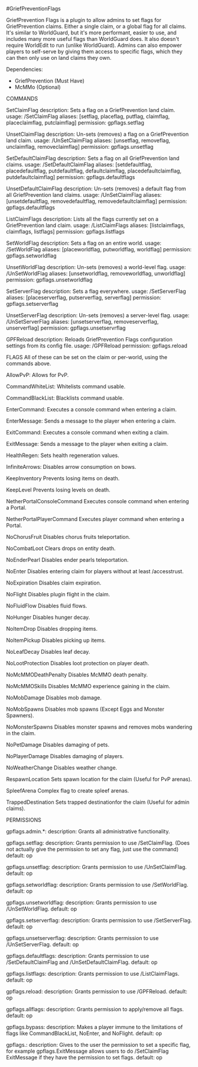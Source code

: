 #GriefPreventionFlags

GriefPrevention Flags is a plugin to allow admins to set flags for GriefPrevention claims. Either a single claim, or a global flag for all claims. It's similar to WorldGuard, but it's more performant, easier to use, and includes many more useful flags than WorldGuard does. It also doesn't require WorldEdit to run (unlike WorldGuard). Admins can also empower players to self-serve by giving them access to specific flags, which they can then only use on land claims they own.

Dependencies:
- GriefPrevention (Must Have)
- McMMo (Optional)


COMMANDS


SetClaimFlag
description: Sets a flag on a GriefPrevention land claim.
usage: /SetClaimFlag <flag> <optional parameters>
aliases: [setflag, placeflag, putflag, claimflag, placeclaimflag, putclaimflag]
permission: gpflags.setflag

UnsetClaimFlag
description: Un-sets (removes) a flag on a GriefPrevention land claim.
usage: /UnSetClaimFlag <flag>
aliases: [unsetflag, removeflag, unclaimflag, removeclaimflag]
permission: gpflags.unsetflag

SetDefaultClaimFlag
description: Sets a flag on all GriefPrevention land claims.
usage: /SetDefaultClaimFlag <flag> <optional parameters>
aliases: [setdefaultflag, placedefaultflag, putdefaultflag, defaultclaimflag, placedefaultclaimflag, putdefaultclaimflag]
permission: gpflags.defaultflags

UnsetDefaultClaimFlag
description: Un-sets (removes) a default flag from all GriefPrevention land claims.
usage: /UnSetClaimFlag <flag>
aliases: [unsetdefaultflag, removedefaultflag, removedefaultclaimflag]
permission: gpflags.defaultflags

ListClaimFlags
description: Lists all the flags currently set on a GriefPrevention land claim.
usage: /ListClaimFlags
aliases: [listclaimflags, claimflags, listflags]
permission: gpflags.listflags

SetWorldFlag
description: Sets a flag on an entire world.
usage: /SetWorldFlag <flag> <optional parameters>
aliases: [placeworldflag, putworldflag, worldflag]
permission: gpflags.setworldflag

UnsetWorldFlag
description: Un-sets (removes) a world-level flag.
usage: /UnSetWorldFlag <flag>
aliases: [unsetworldflag, removeworldflag, unworldflag]
permission: gpflags.unsetworldflag

SetServerFlag
description: Sets a flag everywhere.
usage: /SetServerFlag <flag> <optional parameters>
aliases: [placeserverflag, putserverflag, serverflag]
permission: gpflags.setserverflag

UnsetServerFlag
description: Un-sets (removes) a server-level flag.
usage: /UnSetServerFlag <flag>
aliases: [unsetserverflag, removeserverflag, unserverflag]
permission: gpflags.unsetservrflag

GPFReload
description: Reloads GriefPrevention Flags configuration settings from its config file.
usage: /GPFReload
permission: gpflags.reload


FLAGS
All of these can be set on the claim or per-world, using the commands above.


AllowPvP: 
Allows for PvP.

CommandWhiteList:
Whitelists command usable.

CommandBlackList:
Blacklists command usable.

EnterCommand:
Executes a console command when entering a claim.

EnterMessage:
Sends a message to the player when entering a claim.

ExitCommand:
Executes a console command when exiting a claim.

ExitMessage:
Sends a message to the player when exiting a claim.

HealthRegen:
Sets health regeneration values.

InfiniteArrows:
Disables arrow consumption on bows.

KeepInventory
Prevents losing items on death.

KeepLevel
Prevents losing levels on death.

NetherPortalConsoleCommand
Executes console command when entering a Portal.

NetherPortalPlayerCommand
Executes player command when entering a Portal.

NoChorusFruit
Disables chorus fruits teleportation.

NoCombatLoot
Clears drops on entity death.

NoEnderPearl
Disables ender pearls teleportation.

NoEnter
Disables entering claim for players without at least /accesstrust.

NoExpiration
Disables claim expiration.

NoFlight
Disables plugin flight in the claim.

NoFluidFlow
Disables fluid flows.

NoHunger
Disables hunger decay.

NoItemDrop
Disables dropping items.

NoItemPickup
Disables picking up items.

NoLeafDecay
Disables leaf decay.

NoLootProtection
Disables loot protection on player death.

NoMcMMODeathPenalty
Disables McMMO death penalty.

NoMcMMOSkills
Disables McMMO experience gaining in the claim.

NoMobDamage
Disables mob damage.

NoMobSpawns
Disables mob spawns (Except Eggs and Monster Spawners).

NoMonsterSpawns
Disables monster spawns and removes mobs wandering in the claim.

NoPetDamage
Disables damaging of pets.

NoPlayerDamage
Disables damaging of players.

NoWeatherChange
Disables weather change.

RespawnLocation
Sets spawn location for the claim (Useful for PvP arenas).

SpleefArena
Complex flag to create spleef arenas.

TrappedDestination
Sets trapped destinationfor the claim (Useful for admin claims).


PERMISSIONS


gpflags.admin.*:
description: Grants all administrative functionality.

gpflags.setflag:
description: Grants permission to use /SetClaimFlag. (Does not actually give the permission to set any flag, just use the command)
default: op

gpflags.unsetflag:
description: Grants permission to use /UnSetClaimFlag.
default: op

gpflags.setworldflag:
description: Grants permission to use /SetWorldFlag.
default: op

gpflags.unsetworldflag:
description: Grants permission to use /UnSetWorldFlag.
default: op

gpflags.setserverflag:
description: Grants permission to use /SetServerFlag.
default: op

gpflags.unsetserverflag:
description: Grants permission to use /UnSetServerFlag.
default: op

gpflags.defaultflags:
description: Grants permission to use /SetDefaultClaimFlag and /UnSetDefaultClaimFlag.
default: op

gpflags.listflags:
description: Grants permission to use /ListClaimFlags.
default: op

gpflags.reload:
description: Grants permission to use /GPFReload.
default: op

gpflags.allflags:
description: Grants permission to apply/remove all flags.
default: op

gpflags.bypass:
description: Makes a player immune to the limitations of flags like CommandBlackList, NoEnter, and NoFlight.
default: op

gpflags.<FLAGNAME>:
description: Gives to the user the permission to set a specific flag, for example gpflags.ExitMessage allows users to do /SetClaimFlag ExitMessage if they have the permission to set flags.
default: op
